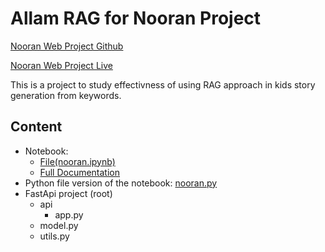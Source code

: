 # Allam RAG for Nooran Project

[Nooran Web Project Github](https://github.com/marwenayari/nooran)

[Nooran Web Project Live](https://nooran.vercel.app/)

This is a project to study effectivness of using RAG approach in kids story generation from keywords.

## Content

- Notebook:
  - [File(nooran.ipynb)](nooran.ipynb)
  - [Full Documentation](DOCUMENTATION.md)
- Python file version of the notebook: [nooran.py](nooran.py)
- FastApi project (root)
  - api
    - app.py
  - model.py
  - utils.py
